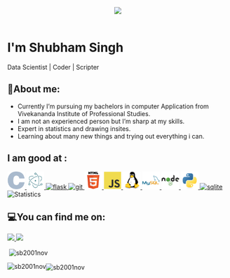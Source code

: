 <p align="center">
  <img src="https://media.giphy.com/media/MeJgB3yMMwIaHmKD4z/giphy.gif" width="30%">
  <br><br>
  </p>

<!--
**Sb2001nov/Sb2001nov** is a ✨ _special_ ✨ repository because its `README.md` (this file) appears on your GitHub profile.
-->

# I'm Shubham Singh

Data Scientist | Coder | Scripter

## 🧐About me: 

* Currently I’m pursuing my bachelors in computer Application from Vivekananda Institute of Professional Studies.
* I am not an experienced person but I’m sharp at my skills.
* Expert in statistics and drawing insites.
* Learning about many new things and trying out everything i can.


## I am good at :

<p align="left"> <a href="https://www.cprogramming.com/" target="_blank"> <img src="https://raw.githubusercontent.com/devicons/devicon/master/icons/c/c-original.svg" alt="c" width="40" height="40"/> </a> <a href="https://www.electronjs.org" target="_blank"> <img src="https://raw.githubusercontent.com/devicons/devicon/master/icons/electron/electron-original.svg" alt="electron" width="40" height="40"/> </a> <a href="https://flask.palletsprojects.com/" target="_blank"> <img src="https://www.vectorlogo.zone/logos/pocoo_flask/pocoo_flask-icon.svg" alt="flask" width="40" height="40"/> </a> <a href="https://git-scm.com/" target="_blank"> <img src="https://www.vectorlogo.zone/logos/git-scm/git-scm-icon.svg" alt="git" width="40" height="40"/> </a> <a href="https://www.w3.org/html/" target="_blank"> <img src="https://raw.githubusercontent.com/devicons/devicon/master/icons/html5/html5-original-wordmark.svg" alt="html5" width="40" height="40"/> </a> <a href="https://developer.mozilla.org/en-US/docs/Web/JavaScript" target="_blank"> <img src="https://raw.githubusercontent.com/devicons/devicon/master/icons/javascript/javascript-original.svg" alt="javascript" width="40" height="40"/> </a> <a href="https://www.linux.org/" target="_blank"> <img src="https://raw.githubusercontent.com/devicons/devicon/master/icons/linux/linux-original.svg" alt="linux" width="40" height="40"/> </a> <a href="https://www.mysql.com/" target="_blank"> <img src="https://raw.githubusercontent.com/devicons/devicon/master/icons/mysql/mysql-original-wordmark.svg" alt="mysql" width="40" height="40"/> </a> <a href="https://nodejs.org" target="_blank"> <img src="https://raw.githubusercontent.com/devicons/devicon/master/icons/nodejs/nodejs-original-wordmark.svg" alt="nodejs" width="40" height="40"/> </a> <a href="https://www.python.org" target="_blank"> <img src="https://raw.githubusercontent.com/devicons/devicon/master/icons/python/python-original.svg" alt="python" width="40" height="40"/> </a> <a href="https://www.sqlite.org/" target="_blank"> <img src="https://www.vectorlogo.zone/logos/sqlite/sqlite-icon.svg" alt="sqlite" width="40" height="40"/> </a> 
<img src="https://img.icons8.com/bubbles/50/000000/statistics.png" title="Statistics"/>
</p>


## 💻You can find me on:

<a href="https://www.linkedin.com/in/shubham-singh-596046202/">
  <code><img width="40px" src="https://img.icons8.com/color/48/000000/linkedin.png" /></code>
</a>
<a href = "mailto: sb2001nov@gmail.com">
  <code><img width="40px" src="https://img.icons8.com/plasticine/2x/gmail.png" /></code>
</a>

<p>&nbsp;<img align="center" src="https://github-readme-stats.vercel.app/api?username=sb2001nov&show_icons=true&locale=en" alt="sb2001nov" /></p>
<p><img align="left" src="https://github-readme-stats.vercel.app/api/top-langs?username=sb2001nov&show_icons=true&locale=en&layout=compact" alt="sb2001nov" /></p>
<p><img align="center" src="https://github-readme-streak-stats.herokuapp.com/?user=sb2001nov&" alt="sb2001nov" /></p>

